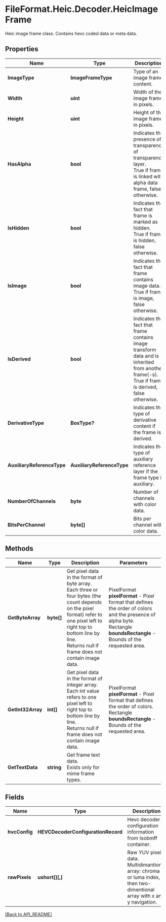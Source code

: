 # FileFormat.Heic.Decoder.HeicImageFrame

Heic image frame class.
Contains hevc coded data or meta data.

## Properties

Name | Type | Description | Notes
------------ | ------------- | ------------- | -------------
**ImageType** | **ImageFrameType** | Type of an image frame content. | 
**Width** | **uint** | Width of the image frame in pixels. | 
**Height** | **uint** | Height of the image frame in pixels. | 
**HasAlpha** | **bool** | Indicates the presence of transparency of transparency layer.<br />True if frame is linked with alpha data frame, false otherwise. | 
**IsHidden** | **bool** | Indicates the fact that frame is marked as hidden.<br />True if frame is hidden, false otherwise. | 
**IsImage** | **bool** | Indicates the fact that frame contains image data.<br />True if frame is image, false otherwise. | 
**IsDerived** | **bool** | Indicates the fact that frame contains image transform data and is inherited from another frame(-s).<br />True if frame is derived, false otherwise. | 
**DerivativeType** | **BoxType?** | Indicates the type of derivative content if the frame is derived. | 
**AuxiliaryReferenceType** | **AuxiliaryReferenceType** | Indicates the type of auxiliary reference layer if the frame type is auxiliary. | 
**NumberOfChannels** | **byte** | Number of channels with color data. | 
**BitsPerChannel** | **byte[]** | Bits per channel with color data. | 

## Methods

Name | Type | Description | Parameters
------------ | ------------- | ------------- | -------------
**GetByteArray** | **byte[]** | Get pixel data in the format of byte array.<br />Each three or four bytes (the count depends on the pixel format) refer to one pixel left to right top to bottom line by line.<br />Returns null if frame does not contain image data. | PixelFormat <b>pixelFormat</b> - Pixel format that defines the order of colors and the presence of alpha byte.<br />Rectangle <b>boundsRectangle</b> - Bounds of the requested area.
**GetInt32Array** | **int[]** | Get pixel data in the format of integer array.<br />Each int value refers to one pixel left to right top to bottom line by line.<br />Returns null if frame does not contain image data. | PixelFormat <b>pixelFormat</b> - Pixel format that defines the order of colors.<br />Rectangle <b>boundsRectangle</b> - Bounds of the requested area.
**GetTextData** | **string** | Get frame text data.<br />Exists only for mime frame types. | 

## Fields

Name | Type | Description | Notes
------------ | ------------- | ------------- | -------------
**hvcConfig** | **HEVCDecoderConfigurationRecord** | Hevc decoder configuration information from Isobmff container. | 
**rawPixels** | **ushort[][,]** | Raw YUV pixel data. <br />Multidimantional array: chroma or luma index, then two-dimentional array with x and y navigation. | 

[[Back to API_README]](API_README.md)